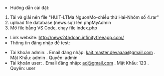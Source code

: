 + Hướng dẫn cài đặt:
1. Tải và giải nén file "HUIT-LTMa NguonMo-chiều thứ Hai-Nhóm số 4.rar"
1. upload file database (news.sql) lên phpMyAdmin
2. Mở file bằng VS Code, chạy file index.php
+ Link website:
http://news24hdoan.infinityfreeapp.com/
+ Thông tin đăng nhập để test:
- Tài khoản admin:
. Email đăng nhập:  kait.master.devaaaa@gmail.com
. Mật Khẩu: admin
. Quyền: admin
- Tài khoản user:
. Email đăng nhập:  ad@gmail.com
. Mật Khẩu: 123
. Quyền: user       
